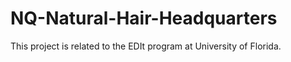 # NQ-Natural-Hair-Headquarters
This project is related to the EDIt program at University of Florida.
